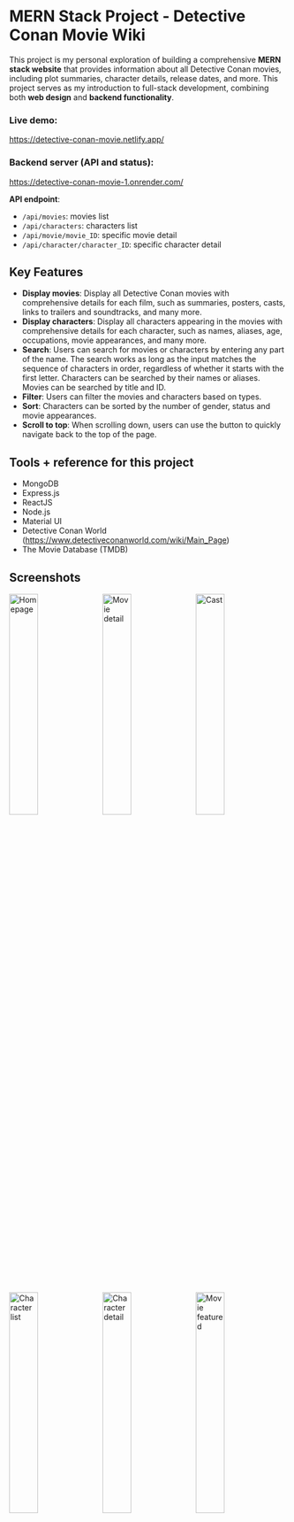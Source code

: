 # MERN Stack Project - Detective Conan Movie Wiki

This project is my personal exploration of building a comprehensive **MERN stack website** that provides information about all Detective Conan movies, including plot summaries, character details, release dates, and more. This project serves as my introduction to full-stack development, combining both **web design** and **backend functionality**.

### Live demo: 
https://detective-conan-movie.netlify.app/

### Backend server (API and status): 
https://detective-conan-movie-1.onrender.com/

**API endpoint**: 
- `/api/movies`: movies list
- `/api/characters`: characters list
- `/api/movie/movie_ID`: specific movie detail
- `/api/character/character_ID`: specific character detail

## Key Features
- **Display movies**: Display all Detective Conan movies with comprehensive details for each film, such as summaries, posters, casts, links to trailers and soundtracks, and many more.
- **Display characters**: Display all characters appearing in the movies with comprehensive details for each character, such as names, aliases, age, occupations, movie appearances, and many more.
- **Search**: Users can search for movies or characters by entering any part of the name. The search works as long as the input matches the sequence of characters in order, regardless of whether it starts with the first letter. Characters can be searched by their names or aliases. Movies can be searched by title and ID.
- **Filter**: Users can filter the movies and characters based on types.
- **Sort**: Characters can be sorted by the number of gender, status and movie appearances.
- **Scroll to top**: When scrolling down, users can use the button to quickly navigate back to the top of the page.

## Tools + reference for this project
- MongoDB
- Express.js
- ReactJS
- Node.js
- Material UI
- Detective Conan World (https://www.detectiveconanworld.com/wiki/Main_Page)
- The Movie Database (TMDB)
  
## Screenshots
<img src="https://github.com/user-attachments/assets/a85c5637-b3c9-404f-a28d-e04d386a93c9" alt="Homepage" width="32%" />&nbsp;&nbsp;<img src="https://github.com/user-attachments/assets/988b786f-866c-44e0-af8c-bd8ca5a35b16" alt="Movie detail" width="32%" />&nbsp;&nbsp;<img src="https://github.com/user-attachments/assets/359d5a17-1963-4c1c-a588-bb19fb86a184" alt="Cast" width="32%" />

<img src="https://github.com/user-attachments/assets/87568490-9250-43fa-bc89-7d0ad2e9ffa7" alt="Character list" width="32%" />&nbsp;&nbsp;<img src="https://github.com/user-attachments/assets/7fc1c859-7a43-42cf-a27f-bd2a4a2e7e0b" alt="Character detail" width="32%" />&nbsp;&nbsp;<img src="https://github.com/user-attachments/assets/f3877199-6bc1-414f-afd8-b20497997de4" alt="Movie featured" width="32%" />
